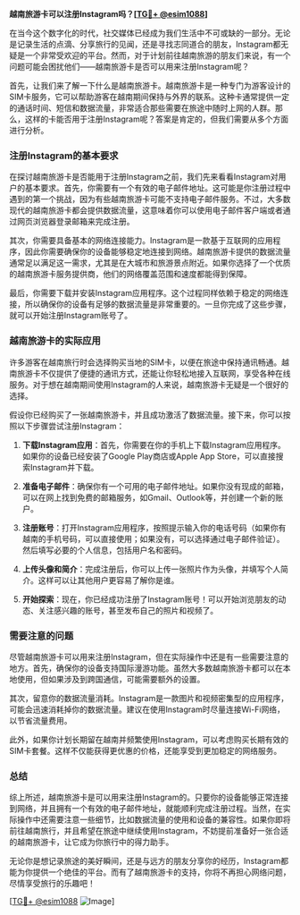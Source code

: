 **越南旅游卡可以注册Instagram吗？[[TG💪+ @esim1088](https://t.me/s/esim1088)]**

在当今这个数字化的时代，社交媒体已经成为我们生活中不可或缺的一部分。无论是记录生活的点滴、分享旅行的见闻，还是寻找志同道合的朋友，Instagram都无疑是一个非常受欢迎的平台。然而，对于计划前往越南旅游的朋友们来说，有一个问题可能会困扰他们——越南旅游卡是否可以用来注册Instagram呢？

首先，让我们来了解一下什么是越南旅游卡。越南旅游卡是一种专门为游客设计的SIM卡服务，它可以帮助游客在越南期间保持与外界的联系。这种卡通常提供一定的通话时间、短信和数据流量，非常适合那些需要在旅途中随时上网的人群。那么，这样的卡能否用于注册Instagram呢？答案是肯定的，但我们需要从多个方面进行分析。

### 注册Instagram的基本要求

在探讨越南旅游卡是否能用于注册Instagram之前，我们先来看看Instagram对用户的基本要求。首先，你需要有一个有效的电子邮件地址。这可能是你注册过程中遇到的第一个挑战，因为有些越南旅游卡可能不支持电子邮件服务。不过，大多数现代的越南旅游卡都会提供数据流量，这意味着你可以使用电子邮件客户端或者通过网页浏览器登录邮箱来完成注册。

其次，你需要具备基本的网络连接能力。Instagram是一款基于互联网的应用程序，因此你需要确保你的设备能够稳定地连接到网络。越南旅游卡提供的数据流量通常足以满足这一需求，尤其是在大城市和旅游景点附近。如果你选择了一个优质的越南旅游卡服务提供商，他们的网络覆盖范围和速度都能得到保障。

最后，你需要下载并安装Instagram应用程序。这个过程同样依赖于稳定的网络连接，所以确保你的设备有足够的数据流量是非常重要的。一旦你完成了这些步骤，就可以开始注册Instagram账号了。

### 越南旅游卡的实际应用

许多游客在越南旅行时会选择购买当地的SIM卡，以便在旅途中保持通讯畅通。越南旅游卡不仅提供了便捷的通讯方式，还能让你轻松地接入互联网，享受各种在线服务。对于想在越南期间使用Instagram的人来说，越南旅游卡无疑是一个很好的选择。

假设你已经购买了一张越南旅游卡，并且成功激活了数据流量。接下来，你可以按照以下步骤尝试注册Instagram：

1. **下载Instagram应用**：首先，你需要在你的手机上下载Instagram应用程序。如果你的设备已经安装了Google Play商店或Apple App Store，可以直接搜索Instagram并下载。

2. **准备电子邮件**：确保你有一个可用的电子邮件地址。如果你没有现成的邮箱，可以在网上找到免费的邮箱服务，如Gmail、Outlook等，并创建一个新的账户。

3. **注册账号**：打开Instagram应用程序，按照提示输入你的电话号码（如果你有越南的手机号码，可以直接使用；如果没有，可以选择通过电子邮件验证）。然后填写必要的个人信息，包括用户名和密码。

4. **上传头像和简介**：完成注册后，你可以上传一张照片作为头像，并填写个人简介。这样可以让其他用户更容易了解你是谁。

5. **开始探索**：现在，你已经成功注册了Instagram账号！可以开始浏览朋友的动态、关注感兴趣的账号，甚至发布自己的照片和视频了。

### 需要注意的问题

尽管越南旅游卡可以用来注册Instagram，但在实际操作中还是有一些需要注意的地方。首先，确保你的设备支持国际漫游功能。虽然大多数越南旅游卡都可以在本地使用，但如果涉及到跨国通信，可能需要额外的设置。

其次，留意你的数据流量消耗。Instagram是一款图片和视频密集型的应用程序，可能会迅速消耗掉你的数据流量。建议在使用Instagram时尽量连接Wi-Fi网络，以节省流量费用。

此外，如果你计划长期留在越南并频繁使用Instagram，可以考虑购买长期有效的SIM卡套餐。这样不仅能获得更优惠的价格，还能享受到更加稳定的网络服务。

### 总结

综上所述，越南旅游卡是可以用来注册Instagram的。只要你的设备能够正常连接到网络，并且拥有一个有效的电子邮件地址，就能顺利完成注册过程。当然，在实际操作中还需要注意一些细节，比如数据流量的使用和设备的兼容性。如果你即将前往越南旅行，并且希望在旅途中继续使用Instagram，不妨提前准备好一张合适的越南旅游卡，让它成为你旅行中的得力助手。

无论你是想记录旅途的美好瞬间，还是与远方的朋友分享你的经历，Instagram都能为你提供一个绝佳的平台。而有了越南旅游卡的支持，你将不再担心网络问题，尽情享受旅行的乐趣吧！

[[TG💪+ @esim1088](https://t.me/s/esim1088) ![Image](https://i.postimg.cc/4NQfJmqS/Snipaste-2025-05-13-00-14-12.png)]